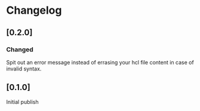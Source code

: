 # Changelog

## [0.2.0]
### Changed

Spit out an error message instead of errasing your hcl file content in case of invalid syntax.

## [0.1.0]
Initial publish
